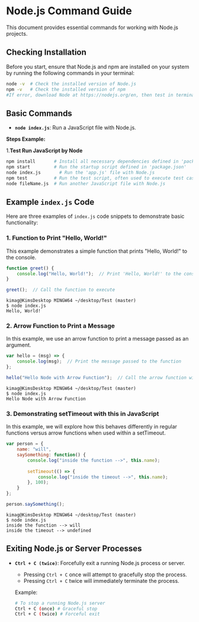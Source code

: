 # Node.js Command Guide

This document provides essential commands for working with Node.js projects.

## Checking Installation

Before you start, ensure that Node.js and npm are installed on your system by running the following commands in your terminal:

```bash
node -v  # Check the installed version of Node.js
npm -v   # Check the installed version of npm
#If error, download Node at https://nodejs.org/en, then test in terminal if Node works.
```

## Basic Commands

- **`node index.js`**: Run a JavaScript file with Node.js.
  
**Steps Example:**

1.**Test Run JavaScript by Node**
  ```bash
  npm install       # Install all necessary dependencies defined in 'package.json'
  npm start         # Run the startup script defined in 'package.json'
  node index.js       # Run the 'app.js' file with Node.js
  npm test          # Run the test script, often used to execute test cases
  node fileName.js  # Run another JavaScript file with Node.js
  ```
## Example `index.js` Code

Here are three examples of `index.js` code snippets to demonstrate basic functionality:

### 1. Function to Print "Hello, World!"

This example demonstrates a simple function that prints "Hello, World!" to the console.

```javascript
function greet() {
    console.log("Hello, World!");  // Print 'Hello, World!' to the console
}

greet();  // Call the function to execute
```
```outcome
kimag@KimsDesktop MINGW64 ~/desktop/Test (master)
$ node index.js
Hello, World!
```
###  2. Arrow Function to Print a Message

In this example, we use an arrow function to print a message passed as an argument.

```javascript
var hello = (msg) => {
    console.log(msg);  // Print the message passed to the function
};

hello("Hello Node with Arrow Function");  // Call the arrow function with a message
```
```outcome
kimag@KimsDesktop MINGW64 ~/desktop/Test (master)
$ node index.js
Hello Node with Arrow Function
```
### 3. Demonstrating setTimeout with this in JavaScript

In this example, we will explore how this behaves differently in regular functions versus arrow functions when used within a setTimeout.

```javascript
var person = {
    name: "will",
    saySomething: function() {
        console.log("inside the function -->", this.name);
        
        setTimeout(() => {
            console.log("inside the timeout -->", this.name);
        }, 100);
    }
};

person.saySomething();
```
```outcome
kimag@KimsDesktop MINGW64 ~/desktop/Test (master)
$ node index.js
inside the function --> will
inside the timeout --> undefined
```
## Exiting Node.js or Server Processes

- **`Ctrl + C (twice)`**: Forcefully exit a running Node.js process or server.

  - Pressing `Ctrl + C` once will attempt to gracefully stop the process.
  - Pressing `Ctrl + C` twice will immediately terminate the process.
  
  Example:
  ```bash
  # To stop a running Node.js server
  Ctrl + C (once) # Graceful stop
  Ctrl + C (twice) # Forceful exit
